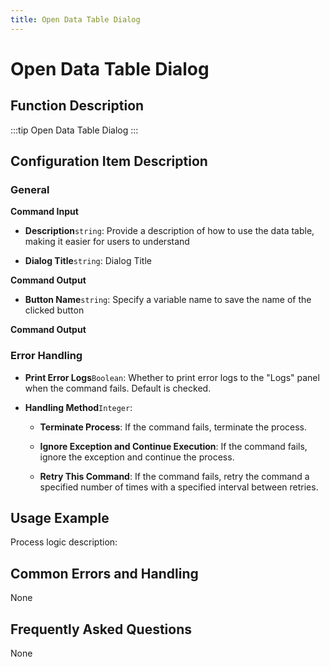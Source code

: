 ```yaml
---
title: Open Data Table Dialog
---
```


# Open Data Table Dialog

## Function Description

:::tip 
Open Data Table Dialog
:::

## Configuration Item Description

### General

**Command Input**

- **Description**`string`: Provide a description of how to use the data table, making it easier for users to understand

- **Dialog Title**`string`: Dialog Title


**Command Output**

- **Button Name**`string`: Specify a variable name to save the name of the clicked button


**Command Output**

### Error Handling

- **Print Error Logs**`Boolean`: Whether to print error logs to the "Logs" panel when the command fails. Default is checked. 

- **Handling Method**`Integer`:

    - **Terminate Process**: If the command fails, terminate the process.

    - **Ignore Exception and Continue Execution**: If the command fails, ignore the exception and continue the process.

    - **Retry This Command**: If the command fails, retry the command a specified number of times with a specified interval between retries.

## Usage Example

Process logic description:

## Common Errors and Handling

None

## Frequently Asked Questions

None

